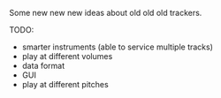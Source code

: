 Some new new new ideas about old old old trackers.

TODO:
- smarter instruments (able to service multiple tracks)
- play at different volumes
- data format
- GUI
- play at different pitches
